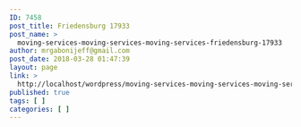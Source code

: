```yaml
---
ID: 7458
post_title: Friedensburg 17933
post_name: >
  moving-services-moving-services-moving-services-friedensburg-17933
author: mrgabonijeff@gmail.com
post_date: 2018-03-28 01:47:39
layout: page
link: >
  http://localhost/wordpress/moving-services-moving-services-moving-services-friedensburg-17933/
published: true
tags: [ ]
categories: [ ]
---
```

